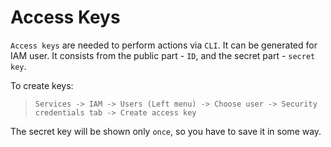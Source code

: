 # Access Keys

`Access keys` are needed to perform actions via `CLI`. It can be generated for IAM user. It consists from the public part - `ID`, and the secret part - `secret key`.

To create keys:
> `Services -> IAM -> Users (Left menu) -> Choose user -> Security credentials tab -> Create access key`

The secret key will be shown only `once`, so you have to save it in some way.
